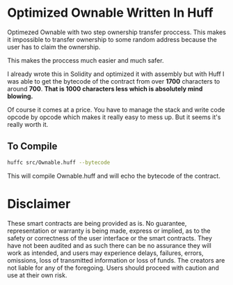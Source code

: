 # Optimized Ownable Written In Huff

Optimezed Ownable with two step ownership transfer proccess. This makes it impossible to transfer ownership to some random address because the user has to claim the ownership.

This makes the proccess much easier and much safer.

I already wrote this in Solidity and optimized it with assembly but with Huff I was
able to get the bytecode of the contract from over **1700** characters to around
**700**. **That is 1000 characters less which is absolutely mind blowing.**

Of course it comes at a price. You have to manage the stack and write code opcode by opcode which makes it really easy to mess up. But it seems it's really worth it.

## To Compile

```bash
huffc src/Ownable.huff --bytecode
```

This will compile Ownable.huff and will echo the bytecode of the contract.

# Disclaimer

These smart contracts are being provided as is. No guarantee, representation or warranty is being made, express or implied, as to the safety or correctness of the user interface or the smart contracts. They have not been audited and as such there can be no assurance they will work as intended, and users may experience delays, failures, errors, omissions, loss of transmitted information or loss of funds. The creators are not liable for any of the foregoing. Users should proceed with caution and use at their own risk.
